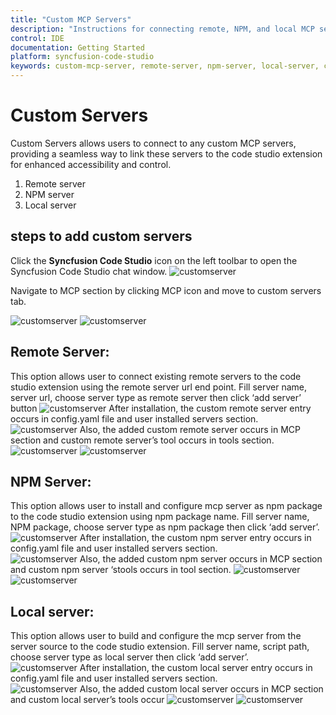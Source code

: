 ```yaml
---
title: "Custom MCP Servers"
description: "Instructions for connecting remote, NPM, and local MCP servers to Syncfusion Code Studio for enhanced accessibility and control."
control: IDE
documentation: Getting Started
platform: syncfusion-code-studio
keywords: custom-mcp-server, remote-server, npm-server, local-server, code-studio, server-management
---
```


# Custom Servers
Custom Servers allows users to connect to any custom MCP servers, providing a seamless way to link these servers to the code studio extension for enhanced accessibility and control. 
1.	Remote server 
2.	NPM server 
3.	Local server 

## steps to add custom servers
Click the **Syncfusion Code Studio** icon on the left toolbar to open the Syncfusion Code Studio chat window.
<img src="../../reference-images/openchat.png" alt="customserver" >

Navigate to MCP section by clicking MCP icon and move to custom servers tab.

 <img src="../../reference-images/marketplace1.png" alt="customserver" >
 <img src="../../reference-images/customserver.png" alt="customserver" >

## Remote Server: 
This option allows user to connect existing remote servers to the code studio extension using the remote server url end point. 
Fill server name, server url, choose server type as remote server  then click ‘add server’ button 
<img src="../../reference-images/customremote1.png" alt="customserver" >
After installation, the custom remote server entry occurs in config.yaml file and user installed servers section.  
 <img src="../../reference-images/customremote2.png" alt="customserver" >
Also, the added custom remote server occurs in MCP section and custom remote server’s tool occurs in tools section. 
 <img src="../../reference-images/customremote3.png" alt="customserver" >
 <img src="../../reference-images/customremote4.png" alt="customserver" >
 
## NPM Server: 
This option allows user to install and configure mcp server as npm package to the code studio extension using npm package name. 
Fill server name, NPM package, choose server type as npm package then click ‘add server’.  
 <img src="../../reference-images/customnpm1.png" alt="customserver" >
After installation, the custom npm server entry occurs in config.yaml file and user installed servers section.  
 <img src="../../reference-images/customnpm2.png" alt="customserver" >
Also, the added custom npm server occurs in MCP section and custom npm server ‘stools occurs in tool section. 
 <img src="../../reference-images/customnpm3.png" alt="customserver" >
 <img src="../../reference-images/customnpm4.png" alt="customserver" >
 
## Local server: 
This option allows user to build and configure the mcp server from the server source to the code studio extension. 
Fill server name, script path, choose server type as local server then click ‘add server’.  
 <img src="../../reference-images/customlocal1.png" alt="customserver" >
After installation, the custom local server entry occurs in config.yaml file and user installed servers section.  
 <img src="../../reference-images/customlocal2.png" alt="customserver" >
Also, the added custom local server occurs in MCP section and custom local server’s tools occur
<img src="../../reference-images/customlocal3.png" alt="customserver" >
<img src="../../reference-images/customlocal4.png" alt="customserver" >
